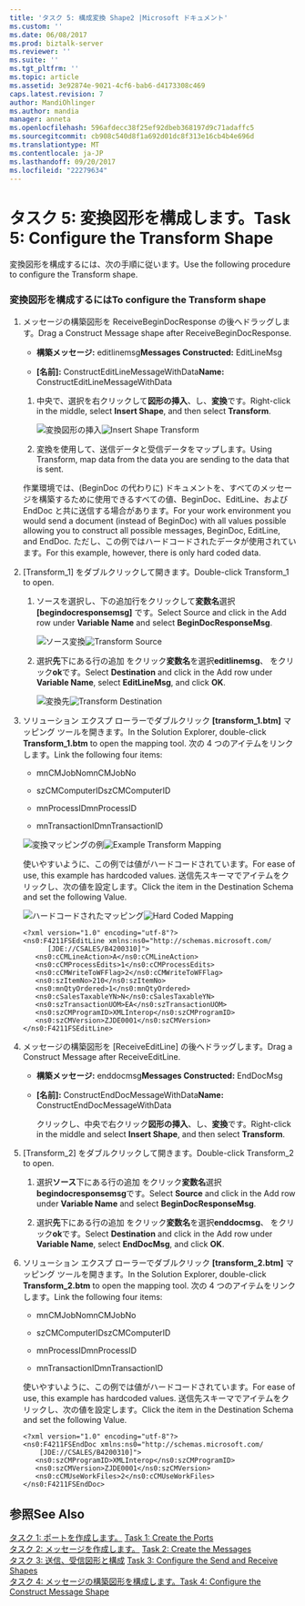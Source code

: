 ```yaml
---
title: 'タスク 5: 構成変換 Shape2 |Microsoft ドキュメント'
ms.custom: ''
ms.date: 06/08/2017
ms.prod: biztalk-server
ms.reviewer: ''
ms.suite: ''
ms.tgt_pltfrm: ''
ms.topic: article
ms.assetid: 3e92874e-9021-4cf6-bab6-d4173308c469
caps.latest.revision: 7
author: MandiOhlinger
ms.author: mandia
manager: anneta
ms.openlocfilehash: 596afdecc38f25ef92dbeb368197d9c71adaffc5
ms.sourcegitcommit: cb908c540d8f1a692d01dc8f313e16cb4b4e696d
ms.translationtype: MT
ms.contentlocale: ja-JP
ms.lasthandoff: 09/20/2017
ms.locfileid: "22279634"
---
```

# <a name="task-5-configure-the-transform-shape"></a><span data-ttu-id="7f21f-102">タスク 5: 変換図形を構成します。</span><span class="sxs-lookup"><span data-stu-id="7f21f-102">Task 5: Configure the Transform Shape</span></span>
<span data-ttu-id="7f21f-103">変換図形を構成するには、次の手順に従います。</span><span class="sxs-lookup"><span data-stu-id="7f21f-103">Use the following procedure to configure the Transform shape.</span></span>  
  
### <a name="to-configure-the-transform-shape"></a><span data-ttu-id="7f21f-104">変換図形を構成するには</span><span class="sxs-lookup"><span data-stu-id="7f21f-104">To configure the Transform shape</span></span>  
  
1.  <span data-ttu-id="7f21f-105">メッセージの構築図形を ReceiveBeginDocResponse の後へドラッグします。</span><span class="sxs-lookup"><span data-stu-id="7f21f-105">Drag a Construct Message shape after ReceiveBeginDocResponse.</span></span>  
  
    -   <span data-ttu-id="7f21f-106">**構築メッセージ:** editlinemsg</span><span class="sxs-lookup"><span data-stu-id="7f21f-106">**Messages Constructed:** EditLineMsg</span></span>  
  
    -   <span data-ttu-id="7f21f-107">**[名前]:** ConstructEditLineMessageWithData</span><span class="sxs-lookup"><span data-stu-id="7f21f-107">**Name:** ConstructEditLineMessageWithData</span></span>  
  
    1.  <span data-ttu-id="7f21f-108">中央で、選択を右クリックして**図形の挿入**、し、**変換**です。</span><span class="sxs-lookup"><span data-stu-id="7f21f-108">Right-click in the middle, select **Insert Shape**, and then select **Transform**.</span></span>  
  
         <span data-ttu-id="7f21f-109">![変換図形の挿入](../core/media/insert-shape-transform.gif "insert_shape_transform")</span><span class="sxs-lookup"><span data-stu-id="7f21f-109">![Insert Shape Transform](../core/media/insert-shape-transform.gif "insert_shape_transform")</span></span>  
  
    2.  <span data-ttu-id="7f21f-110">変換を使用して、送信データと受信データをマップします。</span><span class="sxs-lookup"><span data-stu-id="7f21f-110">Using Transform, map data from the data you are sending to the data that is sent.</span></span>  
  
     <span data-ttu-id="7f21f-111">作業環境では、(BeginDoc の代わりに) ドキュメントを、すべてのメッセージを構築するために使用できるすべての値、BeginDoc、EditLine、および EndDoc と共に送信する場合があります。</span><span class="sxs-lookup"><span data-stu-id="7f21f-111">For your work environment you would send a document (instead of BeginDoc) with all values possible allowing you to construct all possible messages, BeginDoc, EditLine, and EndDoc.</span></span> <span data-ttu-id="7f21f-112">ただし、この例ではハードコードされたデータが使用されています。</span><span class="sxs-lookup"><span data-stu-id="7f21f-112">For this example, however, there is only hard coded data.</span></span>  
  
2.  <span data-ttu-id="7f21f-113">[Transform_1] をダブルクリックして開きます。</span><span class="sxs-lookup"><span data-stu-id="7f21f-113">Double-click Transform_1 to open.</span></span>  
  
    1.  <span data-ttu-id="7f21f-114">ソースを選択し、下の追加行をクリックして**変数名**選択 **[begindocresponsemsg]** です。</span><span class="sxs-lookup"><span data-stu-id="7f21f-114">Select Source and click in the Add row under **Variable Name** and select **BeginDocResponseMsg**.</span></span>  
  
         <span data-ttu-id="7f21f-115">![ソース変換](../core/media/transform-source.gif "transform_source")</span><span class="sxs-lookup"><span data-stu-id="7f21f-115">![Transform Source](../core/media/transform-source.gif "transform_source")</span></span>  
  
    2.  <span data-ttu-id="7f21f-116">選択**先**下にある行の追加 をクリック**変数名**を選択**editlinemsg**、 をクリック**ok**です。</span><span class="sxs-lookup"><span data-stu-id="7f21f-116">Select **Destination** and click in the Add row under **Variable Name**, select **EditLineMsg**, and click **OK**.</span></span>  
  
         <span data-ttu-id="7f21f-117">![変換先](../core/media/transform-destination.gif "transform_destination")</span><span class="sxs-lookup"><span data-stu-id="7f21f-117">![Transform Destination](../core/media/transform-destination.gif "transform_destination")</span></span>  
  
3.  <span data-ttu-id="7f21f-118">ソリューション エクスプ ローラーでダブルクリック **[transform_1.btm]** マッピング ツールを開きます。</span><span class="sxs-lookup"><span data-stu-id="7f21f-118">In the Solution Explorer, double-click **Transform_1.btm** to open the mapping tool.</span></span> <span data-ttu-id="7f21f-119">次の 4 つのアイテムをリンクします。</span><span class="sxs-lookup"><span data-stu-id="7f21f-119">Link the following four items:</span></span>  
  
    -   <span data-ttu-id="7f21f-120">mnCMJobNo</span><span class="sxs-lookup"><span data-stu-id="7f21f-120">mnCMJobNo</span></span>  
  
    -   <span data-ttu-id="7f21f-121">szCMComputerID</span><span class="sxs-lookup"><span data-stu-id="7f21f-121">szCMComputerID</span></span>  
  
    -   <span data-ttu-id="7f21f-122">mnProcessID</span><span class="sxs-lookup"><span data-stu-id="7f21f-122">mnProcessID</span></span>  
  
    -   <span data-ttu-id="7f21f-123">mnTransactionID</span><span class="sxs-lookup"><span data-stu-id="7f21f-123">mnTransactionID</span></span>  
  
     <span data-ttu-id="7f21f-124">![変換マッピングの例](../core/media/example-transformmapping.gif "example_transformmapping")</span><span class="sxs-lookup"><span data-stu-id="7f21f-124">![Example Transform Mapping](../core/media/example-transformmapping.gif "example_transformmapping")</span></span>  
  
     <span data-ttu-id="7f21f-125">使いやすいように、この例では値がハードコードされています。</span><span class="sxs-lookup"><span data-stu-id="7f21f-125">For ease of use, this example has hardcoded values.</span></span> <span data-ttu-id="7f21f-126">送信先スキーマでアイテムをクリックし、次の値を設定します。</span><span class="sxs-lookup"><span data-stu-id="7f21f-126">Click the item in the Destination Schema and set the following Value.</span></span>  
  
     <span data-ttu-id="7f21f-127">![ハードコードされたマッピング](../core/media/hardcoded-mapping-example.gif "hardcoded_mapping_example")</span><span class="sxs-lookup"><span data-stu-id="7f21f-127">![Hard Coded Mapping](../core/media/hardcoded-mapping-example.gif "hardcoded_mapping_example")</span></span>  
  
    ```  
    <?xml version="1.0" encoding="utf-8"?>  
    <ns0:F4211FSEditLine xmlns:ns0="http://schemas.microsoft.com/  
          [JDE://CSALES/B4200310]">  
       <ns0:cCMLineAction>A</ns0:cCMLineAction>  
       <ns0:cCMProcessEdits>1</ns0:cCMProcessEdits>  
       <ns0:cCMWriteToWFFlag>2</ns0:cCMWriteToWFFlag>  
       <ns0:szItemNo>210</ns0:szItemNo>  
       <ns0:mnQtyOrdered>1</ns0:mnQtyOrdered>  
       <ns0:cSalesTaxableYN>N</ns0:cSalesTaxableYN>  
       <ns0:szTransactionUOM>EA</ns0:szTransactionUOM>  
       <ns0:szCMProgramID>XMLInterop</ns0:szCMProgramID>  
       <ns0:szCMVersion>ZJDE0001</ns0:szCMVersion>  
    </ns0:F4211FSEditLine>  
    ```  
  
4.  <span data-ttu-id="7f21f-128">メッセージの構築図形を [ReceiveEditLine] の後へドラッグします。</span><span class="sxs-lookup"><span data-stu-id="7f21f-128">Drag a Construct Message after ReceiveEditLine.</span></span>  
  
    -   <span data-ttu-id="7f21f-129">**構築メッセージ:** enddocmsg</span><span class="sxs-lookup"><span data-stu-id="7f21f-129">**Messages Constructed:** EndDocMsg</span></span>  
  
    -   <span data-ttu-id="7f21f-130">**[名前]:** ConstructEndDocMessageWithData</span><span class="sxs-lookup"><span data-stu-id="7f21f-130">**Name:** ConstructEndDocMessageWithData</span></span>  
  
         <span data-ttu-id="7f21f-131">クリックし、中央で右クリック**図形の挿入**、し、**変換**です。</span><span class="sxs-lookup"><span data-stu-id="7f21f-131">Right-click in the middle and select **Insert Shape**, and then select **Transform**.</span></span>  
  
5.  <span data-ttu-id="7f21f-132">[Transform_2] をダブルクリックして開きます。</span><span class="sxs-lookup"><span data-stu-id="7f21f-132">Double-click Transform_2 to open.</span></span>  
  
    1.  <span data-ttu-id="7f21f-133">選択**ソース**下にある行の追加 をクリック**変数名**選択**begindocresponsemsg**です。</span><span class="sxs-lookup"><span data-stu-id="7f21f-133">Select **Source** and click in the Add row under **Variable Name** and select **BeginDocResponseMsg**.</span></span>  
  
    2.  <span data-ttu-id="7f21f-134">選択**先**下にある行の追加 をクリック**変数名**を選択**enddocmsg**、 をクリック**ok**です。</span><span class="sxs-lookup"><span data-stu-id="7f21f-134">Select **Destination** and click in the Add row under **Variable Name**, select **EndDocMsg**, and click **OK**.</span></span>  
  
6.  <span data-ttu-id="7f21f-135">ソリューション エクスプ ローラーでダブルクリック **[transform_2.btm]** マッピング ツールを開きます。</span><span class="sxs-lookup"><span data-stu-id="7f21f-135">In the Solution Explorer, double-click **Transform_2.btm** to open the mapping tool.</span></span> <span data-ttu-id="7f21f-136">次の 4 つのアイテムをリンクします。</span><span class="sxs-lookup"><span data-stu-id="7f21f-136">Link the following four items:</span></span>  
  
    -   <span data-ttu-id="7f21f-137">mnCMJobNo</span><span class="sxs-lookup"><span data-stu-id="7f21f-137">mnCMJobNo</span></span>  
  
    -   <span data-ttu-id="7f21f-138">szCMComputerID</span><span class="sxs-lookup"><span data-stu-id="7f21f-138">szCMComputerID</span></span>  
  
    -   <span data-ttu-id="7f21f-139">mnProcessID</span><span class="sxs-lookup"><span data-stu-id="7f21f-139">mnProcessID</span></span>  
  
    -   <span data-ttu-id="7f21f-140">mnTransactionID</span><span class="sxs-lookup"><span data-stu-id="7f21f-140">mnTransactionID</span></span>  
  
     <span data-ttu-id="7f21f-141">使いやすいように、この例では値がハードコードされています。</span><span class="sxs-lookup"><span data-stu-id="7f21f-141">For ease of use, this example has hardcoded values.</span></span> <span data-ttu-id="7f21f-142">送信先スキーマでアイテムをクリックし、次の値を設定します。</span><span class="sxs-lookup"><span data-stu-id="7f21f-142">Click the item in the Destination Schema and set the following Value.</span></span>  
  
    ```  
    <?xml version="1.0" encoding="utf-8"?>  
    <ns0:F4211FSEndDoc xmlns:ns0="http://schemas.microsoft.com/  
        [JDE://CSALES/B4200310]">  
       <ns0:szCMProgramID>XMLInterop</ns0:szCMProgramID>  
       <ns0:szCMVersion>ZJDE0001</ns0:szCMVersion>  
       <ns0:cCMUseWorkFiles>2</ns0:cCMUseWorkFiles>  
    </ns0:F4211FSEndDoc>  
    ```  
  
## <a name="see-also"></a><span data-ttu-id="7f21f-143">参照</span><span class="sxs-lookup"><span data-stu-id="7f21f-143">See Also</span></span>  
 <span data-ttu-id="7f21f-144">[タスク 1: ポートを作成します。](../core/task-1-create-the-ports1.md) </span><span class="sxs-lookup"><span data-stu-id="7f21f-144">[Task 1: Create the Ports](../core/task-1-create-the-ports1.md) </span></span>  
 <span data-ttu-id="7f21f-145">[タスク 2: メッセージを作成します。](../core/task-2-create-the-messages2.md) </span><span class="sxs-lookup"><span data-stu-id="7f21f-145">[Task 2: Create the Messages](../core/task-2-create-the-messages2.md) </span></span>  
 <span data-ttu-id="7f21f-146">[タスク 3: 送信、受信図形と構成](../core/task-3-configure-the-send-and-receive-shapes2.md) </span><span class="sxs-lookup"><span data-stu-id="7f21f-146">[Task 3: Configure the Send and Receive Shapes](../core/task-3-configure-the-send-and-receive-shapes2.md) </span></span>  
 [<span data-ttu-id="7f21f-147">タスク 4: メッセージの構築図形を構成します。</span><span class="sxs-lookup"><span data-stu-id="7f21f-147">Task 4: Configure the Construct Message Shape</span></span>](../core/task-4-configure-the-construct-message-shape1.md)